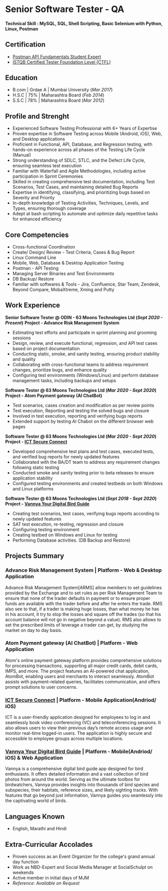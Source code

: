 # Senior Software Tester - QA

#### Technical Skill : MySQL, SQL, Shell Scripting, Basic Selenium with Python, Linux, Postman

## Certification
- [Postman API Fundamentals Student Expert](https://shorturl.at/s8UGF)
- [ISTQB Certified Tester Foundation Level (CTFL)](https://shorturl.at/leT5U)

## Education
- B.com | Grdae A | Mumbai University (_Mar 2017_)								       		
- H.S.C | 75%     | Maharashtra Board (_Feb 2014_)	 			        		
- S.S.C | 78%     | Maharashtra Board (_Mar 2012_)

## Profile and Strenght
- Experienced Software Testing Professional with 6+ Years of Expertise
- Proven expertise in Software Testing across Mobile (Android, iOS), Web, and Desktop applications
- Proficient in Functional, API, Database, and Regression testing, with hands-on experience across all phases of the Testing Life Cycle (Manual)
- Strong understanding of SDLC, STLC, and the Defect Life Cycle, ensuring seamless test execution
- Familiar with Waterfall and Agile Methodologies, including active participation in Sprint Ceremonies
- Skilled in creating comprehensive test documentation, including Test Scenarios, Test Cases, and maintaining detailed Bug Reports
- Expertise in identifying, classifying, and prioritizing bugs based on Severity and Priority
- In-depth knowledge of Testing Activities, Techniques, Levels, and Types, ensuring thorough coverage
- Adept at bash scripting to automate and optimize daily repetitive tasks for enhanced efficiency

## Core Competencies
- Cross-functional Coordination
- Create/ Design/ Review - Test Criteria, Cases & Bug Report
- Linux Command Line
- Mobile, Web, Database & Desktop Application Testing
- Postman - API Testing
- Managing Server Binaries and Test Environments
- DB Backup/ Restore
- Familiar with softwares & Tools - Jira, Confluence, Star Team, Zendesk, Beyond Compare, MobaXtreme, Xming and Putty

## Work Experience
**Senior Software Tester @ ODIN - 63 Moons Technologies Ltd (_Sept 2020 - Present_)**
**Project - Advance Risk Management System**
- Estimating test efforts and participate in sprint planning and grooming sessions
- Design, review, and execute functional, regression, and API test cases based on project documentation
- Conducting static, smoke, and sanity testing, ensuring product stability and quality
- Collaborating with cross-functional teams to address requirement changes, prioritize bugs, and enhance quality
- Configuring test environments (Windows/Linux) and perform database management tasks, including backups and setups

**Software Tester @ 63 Moons Technologies Ltd (_Mar 2020 - Sept 2020_)**
**Project - Atom Payment gateway (AI ChatBot)**
- Test scenarios, cases creation and modification as per review points
- Test execution, Reporting and testing the solved bugs and closure
- Involved in test execution, reporting and verifying bugs reports
- Extended support by testing AI Chabot on the different browser web pages

**Software Tester @ 63 Moons Technologies Ltd (_Mar 2020 - Sept 2020_)**
**Project - [ICT Secure Connect](https://shorturl.at/qN8fb)**
- Developed comprehensive test plans and test cases, executed tests, and verified bug reports for
newly updated features
- Collaborated with the BA/DT team to address any requirement changes following static testing
- Conducted smoke and sanity testing prior to beta releases to ensure application stability
- Configured testing environments and created testbeds on both Windows and Linux platforms

**Software Tester @ 63 Moons Technologies Ltd (_Sept 2018 - Sept 2020_)**
**Project - [Vannya Your Digital Bird Guide](https://shorturl.at/pRMZh)**
- Creating test scenarios, test cases, verifying bugs reports according to newly updated features
- SAT test execution, re-testing, regression and closure
- Configuring testing environment
- Creating testbed on Windows and Linux for testing
- Performing Database activities. (DB Backup and Restore)

## Projects Summary
### Advance Risk Management System | Platform - Web & Desktop Application
Advance Risk Management System[ARMS] allow members to set guidelines provided by the Exchange and to set rules as per Risk Management Team to ensure that none of the trader defaults in payment or to ensure proper funds are available with the trader before and after he enters the trade. RMS also see to that, if a trader is making huge losses, than what money he has in his account, it try to stop the losses and square off the trades (so that his account balance will not go in negative beyond a value). RMS also allows to set the prescribed limits of leverage a trader can get, by studying the market on day to day basis.

### Atom Payment gateway (AI ChatBot) | Platform - Web Application
Atom's online payment gateway platform provides comprehensive solutions for processing transactions, supporting all major credit cards, debit cards, IMPS, and more. The project features an AI-powered chat application, AtomBot, enabling users and merchants to interact seamlessly. AtomBot assists with payment-related queries, facilitates communication, and offers prompt solutions to user concerns.

### [ICT Secure Connect](https://shorturl.at/qN8fb) | Platform - Mobile Application(Andriod/ iOS)
ICT is a user-friendly application designed for employees to log in and seamlessly book video conferencing (VC) and teleconferencing sessions. It also allows users to view their previous day’s remote access usage and monitor real-time logged-in users. The application is highly secure and accessible to employee groups across multiple locations.

### [Vannya Your Digital Bird Guide](https://shorturl.at/pRMZh) | Platform - Mobile(Andriod/ iOS) & Web Application
Vannya is a comprehensive digital bird guide app designed for bird enthusiasts. It offers detailed information and a vast collection of bird photos from around the world. Serving as the ultimate toolbox for birdwatchers, Vannya provides insights into thousands of bird species and subspecies, their habitats, reference sizes, and likely sighting tracks. With features that go beyond just information, Vannya guides you seamlessly into the captivating world of birds.

## Languages Known
- English, Marathi and Hindi 

## Extra-Curricular Accolades
- Proven success as an Event Organizer for the college's grand annual day function
- Work as NBD-Expert and Social Media Manager at SocialSchulpt on weekends
- Active member in initial days of MJM
- *Reference: Available on Request*
